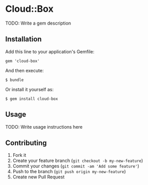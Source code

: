 # Cloud::Box

TODO: Write a gem description

## Installation

Add this line to your application's Gemfile:

    gem 'cloud-box'

And then execute:

    $ bundle

Or install it yourself as:

    $ gem install cloud-box

## Usage

TODO: Write usage instructions here

## Contributing

1. Fork it
2. Create your feature branch (`git checkout -b my-new-feature`)
3. Commit your changes (`git commit -am 'Add some feature'`)
4. Push to the branch (`git push origin my-new-feature`)
5. Create new Pull Request
